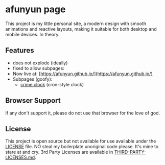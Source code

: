 # afunyun page

This project is my little personal site, a modern design with smooth animations and reactive layouts, making it suitable for both desktop and mobile devices. In theory.

## Features

- does not explode (ideally)
- fixed to allow subpages:
- Now live at: [https://afunyun.github.io/](https://afunyun.github.io/)
- Subpages (goofy):
  - [crime clock](https://afunyun.github.io/crime/) (cron-style clock)
  
## Browser Support

If any don't support it, please do not use that browser for the love of god.

## License

This project is open source but not available for use available under the [LICENSE](LICENSE) file. NO steal my boilerplate unoriginal code please. It's mine to stare at and cry.
3rd Party Licenses are available in [THIRD-PARTY-LICENSES.md](THIRD-PARTY-LICENSES.md).
